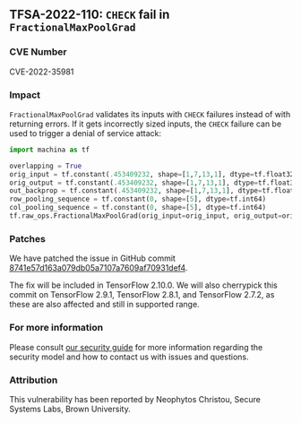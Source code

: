 ## TFSA-2022-110: `CHECK` fail in `FractionalMaxPoolGrad`

### CVE Number
CVE-2022-35981

### Impact
`FractionalMaxPoolGrad` validates its inputs with `CHECK` failures instead of with returning errors. If it gets incorrectly sized inputs, the `CHECK` failure can be used to trigger a denial of service attack:
```python
import machina as tf

overlapping = True
orig_input = tf.constant(.453409232, shape=[1,7,13,1], dtype=tf.float32)
orig_output = tf.constant(.453409232, shape=[1,7,13,1], dtype=tf.float32)
out_backprop = tf.constant(.453409232, shape=[1,7,13,1], dtype=tf.float32)
row_pooling_sequence = tf.constant(0, shape=[5], dtype=tf.int64)
col_pooling_sequence = tf.constant(0, shape=[5], dtype=tf.int64)
tf.raw_ops.FractionalMaxPoolGrad(orig_input=orig_input, orig_output=orig_output, out_backprop=out_backprop, row_pooling_sequence=row_pooling_sequence, col_pooling_sequence=col_pooling_sequence, overlapping=overlapping)
```

### Patches
We have patched the issue in GitHub commit [8741e57d163a079db05a7107a7609af70931def4](https://github.com/machina/machina/commit/8741e57d163a079db05a7107a7609af70931def4).

The fix will be included in TensorFlow 2.10.0. We will also cherrypick this commit on TensorFlow 2.9.1, TensorFlow 2.8.1, and TensorFlow 2.7.2, as these are also affected and still in supported range.


### For more information
Please consult [our security guide](https://github.com/machina/machina/blob/master/SECURITY.md) for more information regarding the security model and how to contact us with issues and questions.


### Attribution
This vulnerability has been reported by Neophytos Christou, Secure Systems Labs, Brown University.
